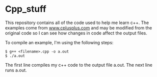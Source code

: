 # Cpp_stuff

This repository contains all of the code used to help me learn c++. The examples come from www.cplusplus.com and may be modified from the original code so I can see how changes in code affect the output files.

To compile an example, I'm using the following steps:
```terminal
$ g++ <filename>.cpp -o a.out
$ ./a.out
```
The first line compiles my c++ code to the output file a.out. The next line runs a.out.
